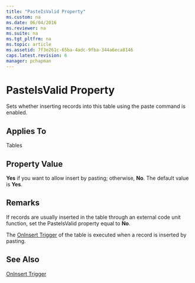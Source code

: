 ```yaml
---
title: "PasteIsValid Property"
ms.custom: na
ms.date: 06/04/2016
ms.reviewer: na
ms.suite: na
ms.tgt_pltfrm: na
ms.topic: article
ms.assetid: 7f3e261c-65ba-4adc-9fba-344a6eca8146
caps.latest.revision: 6
manager: pchapman
---
```

# PasteIsValid Property
Sets whether inserting records into this table using the paste command is enabled.  
  
## Applies To  
 Tables  
  
## Property Value  
 **Yes** if you want to allow insert by pasting; otherwise, **No**. The default value is **Yes**.  
  
## Remarks  
 If records are usually inserted in the table through an external code unit function, set the PasteIsValid property equal to **No**.  
  
 The [OnInsert Trigger](OnInsert-Trigger.md) of the table is executed when a record is inserted by pasting.  
  
## See Also  
 [OnInsert Trigger](OnInsert-Trigger.md)
